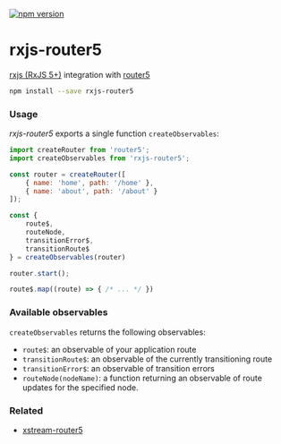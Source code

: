 [![npm version](https://badge.fury.io/js/rxjs-router5.svg)](https://badge.fury.io/js/rxjs-router5)

# rxjs-router5

[rxjs (RxJS 5+)](http://reactivex.io/rxjs/) integration with [router5](http://router5.js.org)

```sh
npm install --save rxjs-router5
```

### Usage

_rxjs-router5_ exports a single function `createObservables`:

```js
import createRouter from 'router5';
import createObservables from 'rxjs-router5';

const router = createRouter([
    { name: 'home', path: '/home' },
    { name: 'about', path: '/about' }
]);

const {
    route$,
    routeNode,
    transitionError$,
    transitionRoute$
} = createObservables(router)

router.start();

route$.map((route) => { /* ... */ })
```

### Available observables

`createObservables` returns the following observables:
- `route$`: an observable of your application route
- `transitionRoute$`: an observable of the currently transitioning route
- `transitionError$`: an observable of transition errors
- `routeNode(nodeName)`: a function returning an observable of route updates for the specified node.

### Related

- [xstream-router5](../xstream-router5)

